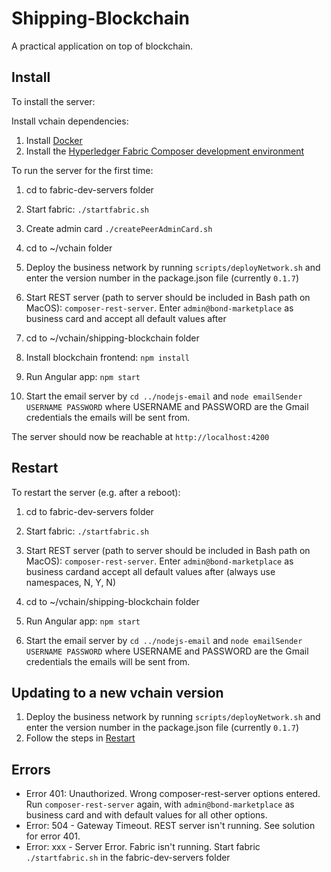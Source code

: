 # Shipping-Blockchain

A practical application on top of blockchain.


## Install

To install the server:

Install vchain dependencies:

1. Install [Docker](https://www.docker.com/community-edition)
2. Install the [Hyperledger Fabric Composer development environment](https://hyperledger.github.io/composer/latest/installing/development-tools.html) 

To run the server for the first time:

1. cd to fabric-dev-servers folder

2. Start fabric: ```./startfabric.sh``` 

3. Create admin card ```./createPeerAdminCard.sh``` 

4. cd to ~/vchain folder

5. Deploy the business network by running ```scripts/deployNetwork.sh``` and enter the version number in the package.json file (currently ```0.1.7```)

6. Start REST server (path to server should be included in Bash path on MacOS): ```composer-rest-server```. Enter ```admin@bond-marketplace``` as business card and accept all default values after

7. cd to ~/vchain/shipping-blockchain folder

8. Install blockchain frontend: ```npm install```

9. Run Angular app: ```npm start```

10. Start the email server by ```cd ../nodejs-email``` and ```node emailSender USERNAME PASSWORD``` where USERNAME and PASSWORD are the Gmail credentials the emails will be sent from.

The server should now be reachable at ```http://localhost:4200```

## Restart

To restart the server (e.g. after a reboot):

1. cd to fabric-dev-servers folder

2. Start fabric: ```./startfabric.sh``` 

3. Start REST server (path to server should be included in Bash path on MacOS): ```composer-rest-server```. Enter ```admin@bond-marketplace``` as business cardand accept all default values after (always use namespaces, N, Y, N)

4. cd to ~/vchain/shipping-blockchain folder

5. Run Angular app: ```npm start```

6. Start the email server by ```cd ../nodejs-email``` and ```node emailSender USERNAME PASSWORD``` where USERNAME and PASSWORD are the Gmail credentials the emails will be sent from.

## Updating to a new vchain version
1. Deploy the business network by running ```scripts/deployNetwork.sh``` and enter the version number in the package.json file (currently ```0.1.7```)
2. Follow the steps in [Restart](#restart)

## Errors
- Error 401: Unauthorized. Wrong composer-rest-server options entered. Run ```composer-rest-server``` again, with ```admin@bond-marketplace``` as business card and with default values for all other options.
- Error: 504 - Gateway Timeout. REST server isn't running. See solution for error 401.
- Error: xxx - Server Error. Fabric isn't running. Start fabric ```./startfabric.sh``` in the fabric-dev-servers folder
